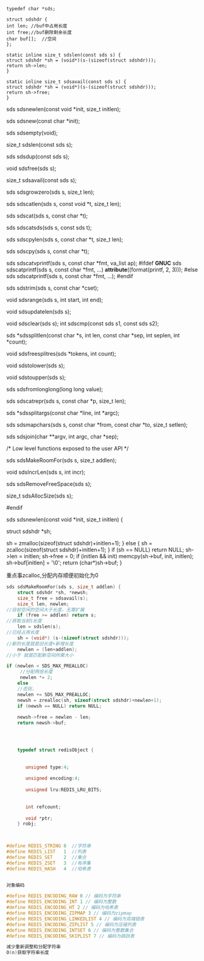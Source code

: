 

    typedef char *sds;
    
    struct sdshdr {
    int len; //buf中占用长度
    int free;//buf删除剩余长度
    char buf[];  //空间
    };
    
    static inline size_t sdslen(const sds s) {
    struct sdshdr *sh = (void*)(s-(sizeof(struct sdshdr)));
    return sh->len;
    }
    
    static inline size_t sdsavail(const sds s) {
    struct sdshdr *sh = (void*)(s-(sizeof(struct sdshdr)));
    return sh->free;
    }



sds sdsnewlen(const void *init, size_t initlen);

sds sdsnew(const char *init);

sds sdsempty(void);

size_t sdslen(const sds s);

sds sdsdup(const sds s);

void sdsfree(sds s);

size_t sdsavail(const sds s);

sds sdsgrowzero(sds s, size_t len);

sds sdscatlen(sds s, const void *t, size_t len);

sds sdscat(sds s, const char *t);

sds sdscatsds(sds s, const sds t);

sds sdscpylen(sds s, const char *t, size_t len);

sds sdscpy(sds s, const char *t);

sds sdscatvprintf(sds s, const char *fmt, va_list ap);
#ifdef __GNUC__
sds sdscatprintf(sds s, const char *fmt, ...)
__attribute__((format(printf, 2, 3)));
#else
sds sdscatprintf(sds s, const char *fmt, ...);
#endif

sds sdstrim(sds s, const char *cset);

void sdsrange(sds s, int start, int end);

void sdsupdatelen(sds s);

void sdsclear(sds s);
int sdscmp(const sds s1, const sds s2);

sds *sdssplitlen(const char *s, int len, const char *sep, int seplen, int *count);

void sdsfreesplitres(sds *tokens, int count);

void sdstolower(sds s);

void sdstoupper(sds s);

sds sdsfromlonglong(long long value);

sds sdscatrepr(sds s, const char *p, size_t len);

sds *sdssplitargs(const char *line, int *argc);

sds sdsmapchars(sds s, const char *from, const char *to, size_t setlen);

sds sdsjoin(char **argv, int argc, char *sep);

/* Low level functions exposed to the user API */

sds sdsMakeRoomFor(sds s, size_t addlen);

void sdsIncrLen(sds s, int incr);

sds sdsRemoveFreeSpace(sds s);

size_t sdsAllocSize(sds s);

#endif


sds sdsnewlen(const void *init, size_t initlen) {

 struct sdshdr *sh;


  sh = zmalloc(sizeof(struct sdshdr)+initlen+1);
 } else {
 sh = zcalloc(sizeof(struct sdshdr)+initlen+1);
 }
 if (sh == NULL) return NULL;
 sh->len = initlen;
 sh->free = 0;
 if (initlen && init)
 memcpy(sh->buf, init, initlen);
 sh->buf[initlen] = '\0';
 return (char*)sh->buf;
 }

重点事zcalloc,分配内存顺便初始化为0


```c
sds sdsMakeRoomFor(sds s, size_t addlen) {
    struct sdshdr *sh, *newsh;
    size_t free = sdsavail(s);
    size_t len, newlen;
//目前空闲的空间大于长度，无需扩展
    if (free >= addlen) return s;
//获取当前S长度
    len = sdslen(s);
//已经占用长度
    sh = (void*) (s-(sizeof(struct sdshdr)));
//新的长度就是旧长度+新增长度
    newlen = (len+addlen);
//小于 就是匹配新空间所需大小

if (newlen < SDS_MAX_PREALLOC)
     //分配两倍长度   
     newlen *= 2;
    else
    //否则，
    newlen += SDS_MAX_PREALLOC;
    newsh = zrealloc(sh, sizeof(struct sdshdr)+newlen+1);
    if (newsh == NULL) return NULL;
    
    newsh->free = newlen - len;
    return newsh->buf;




    typedef struct redisObject {
     
    
       unsigned type:4;
     
       unsigned encoding:4;
    
       unsigned lru:REDIS_LRU_BITS; 
    
    
       int refcount;
    
       void *ptr;
    } robj;
    


#define REDIS_STRING 0  //字符串
#define REDIS_LIST   1  //列表
#define REDIS_SET    2  //集合
#define REDIS_ZSET   3  //有序集
#define REDIS_HASH   4  //哈希表


对象编码

#define REDIS_ENCODING_RAW 0 // 编码为字符串
#define REDIS_ENCODING_INT 1 // 编码为整数
#define REDIS_ENCODING_HT 2 // 编码为哈希表
#define REDIS_ENCODING_ZIPMAP 3 // 编码为zipmap
#define REDIS_ENCODING_LINKEDLIST 4 // 编码为双端链表
#define REDIS_ENCODING_ZIPLIST 5 // 编码为压缩列表
#define REDIS_ENCODING_INTSET 6 // 编码为整数集合
#define REDIS_ENCODING_SKIPLIST 7 // 编码为跳跃表

减少重新调整和分配字符串
O(n)获取字符串长度


